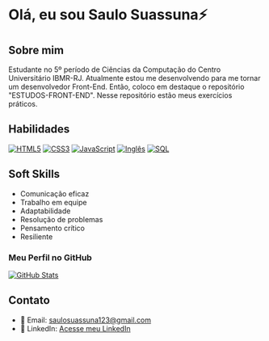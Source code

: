 # Olá, eu sou Saulo Suassuna⚡

## Sobre mim
Estudante no 5º período de Ciências da Computação do Centro Universitário IBMR-RJ. Atualmente estou me desenvolvendo para me tornar um desenvolvedor Front-End. Então, coloco em destaque o repositório "ESTUDOS-FRONT-END". Nesse repositório estão meus exercícios práticos.

## Habilidades
[![HTML5](https://img.shields.io/badge/HTML5-Intermediário-E34F26?style=for-the-badge&logo=html5&logoColor=white)](link_para_o_seu_projeto_ou_portfólio)
[![CSS3](https://img.shields.io/badge/CSS3-Intermediário-1572B6?style=for-the-badge&logo=css3&logoColor=white)](link_para_o_seu_projeto_ou_portfólio)
[![JavaScript](https://img.shields.io/badge/JavaScript-Básico-F7DF1E?style=for-the-badge&logo=javascript&logoColor=white)](link_para_o_seu_projeto_ou_portfólio)
[![Inglês](https://img.shields.io/badge/Inglês-Intermediário-007396?style=for-the-badge&logo=google-translate&logoColor=white)](link_para_o_seu_projeto_ou_portfólio)
[![SQL](https://img.shields.io/badge/SQL-Intermediário-4479A1?style=for-the-badge&logo=sql&logoColor=white)](link_para_o_seu_projeto_ou_portfólio)

## Soft Skills
- Comunicação eficaz
- Trabalho em equipe
- Adaptabilidade
- Resolução de problemas
- Pensamento crítico
- Resiliente


### Meu Perfil no GitHub

[![GitHub Stats](https://github-readme-stats.vercel.app/api?username=suassunasaulo&show_icons=true&theme=radical)](https://github.com/suassunasaulo)


## Contato
- 📧 Email: [saulosuassuna123@gmail.com](mailto:saulosuassuna123@gmail.com)
- 💼 LinkedIn: [Acesse meu LinkedIn](https://www.linkedin.com/in/saulo-suassuna)
